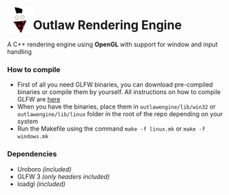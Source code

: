 <a href="url"><img src="https://github.com/mattiaisgro/outlawengine/blob/master/outlaw.png" align="left" width="60" ></a>
# Outlaw Rendering Engine

A C++ rendering engine using **OpenGL** with support for window and input handling

### How to compile
* First of all you need GLFW binaries, you can download pre-compiled binaries or compile them by yourself.
All instructions on how to compile GLFW are [here](http://glfw.org)
* When you have the binaries, place them in `outlawengine/lib/win32` or `outlawengine/lib/linux` folder in the root of the repo depending on your system
* Run the Makefile using the command `make -f linux.mk` or `make -f windows.mk`

### Dependencies
* Uroboro _(included)_
* GLFW 3 _(only headers included)_
* loadgl _(included)_
